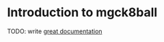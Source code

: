 # Introduction to mgck8ball

TODO: write [great documentation](http://jacobian.org/writing/what-to-write/)
